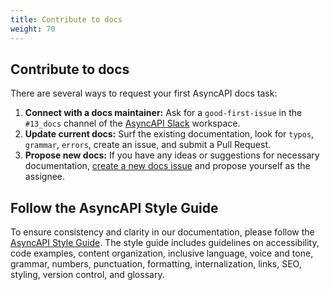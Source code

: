 ```yaml
---
title: Contribute to docs
weight: 70
---
```


## Contribute to docs

There are several ways to request your first AsyncAPI docs task:

1. **Connect with a docs maintainer:** Ask for a `good-first-issue` in the `#13_docs` channel of the [AsyncAPI Slack](https://www.asyncapi.com/slack-invite) workspace. 
2. **Update current docs:** Surf the existing documentation, look for `typos`, `grammar`, `errors`, create an issue, and submit a Pull Request. 
3. **Propose new docs:** If you have any ideas or suggestions for necessary documentation, [create a new docs issue](https://github.com/asyncapi/website/issues/new?labels=%F0%9F%93%91+docs&projects=&template=docs.yml&title=%5B%F0%9F%93%91+Docs%5D%3A+) and propose yourself as the assignee. 

## Follow the AsyncAPI Style Guide

To ensure consistency and clarity in our documentation, please follow the [AsyncAPI Style Guide](https://github.com/asyncapi/community/pulls?q=is%3Apr+is%3Aopen+style+guide). The style guide includes guidelines on accessibility, code examples, content organization, inclusive language, voice and tone, grammar, numbers, punctuation, formatting, internalization, links, SEO, styling, version control, and glossary.
